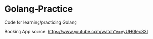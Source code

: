 # Golang-Practice
Code for learning/practicing Golang

Booking App source: https://www.youtube.com/watch?v=yyUHQIec83I
